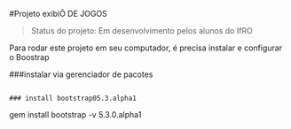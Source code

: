#Projeto exibiÕ DE JOGOS 

> Status do projeto: Em desenvolvimento pelos alunos do IfRO

Para rodar este projeto em seu computador, é precisa instalar e configurar o Boostrap

###instalar via gerenciador de pacotes

```

### install bootstrap05.3.alpha1

```

gem install bootstrap -v 5.3.0.alpha1

```

